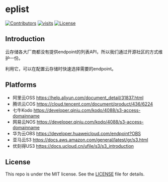 # eplist

[![Contributors](https://img.shields.io/github/contributors/eplist/eplist.svg)](https://github.com/badges/eplist/eplist/contributors)
[![visits](https://visitor.vercel.app/page/eplist-eplist?color=light-green)](https://github.com/eplist/eplist)
[![License](https://img.shields.io/github/license/eplist/eplist.svg)](https://github.com/eplist/eplist/blob/master/LICENSE)

## Introduction

云存储各大厂商都没有提供endpoint的列表API，所以我们通过开源社区的方式维护一份。

利用它，可以在配置云存储时快速选择需要的endpoint。

## Platforms
- 阿里云OSS https://help.aliyun.com/document_detail/31837.html
- 腾讯云COS https://cloud.tencent.com/document/product/436/6224
- 七牛Kodo  https://developer.qiniu.com/kodo/4088/s3-access-domainname
- 网易云NOS https://developer.qiniu.com/kodo/4088/s3-access-domainname
- 华为云OBS https://developer.huaweicloud.com/endpoint?OBS
- 亚马云S3  https://docs.aws.amazon.com/general/latest/gr/s3.html
- 优刻得US3 https://docs.ucloud.cn/ufile/s3/s3_introduction

## License
This repo is under the MIT license. See the [LICENSE](/LICENSE) file for details.
